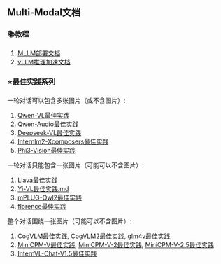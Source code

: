 ## Multi-Modal文档

### 📚教程
1. [MLLM部署文档](MLLM部署文档.md)
2. [vLLM推理加速文档](vLLM推理加速文档.md)


### ⭐️最佳实践系列

一轮对话可以包含多张图片（或不含图片）:
1. [Qwen-VL最佳实践](qwen-vl最佳实践.md)
2. [Qwen-Audio最佳实践](qwen-audio最佳实践.md)
3. [Deepseek-VL最佳实践](deepseek-vl最佳实践.md)
4. [Internlm2-Xcomposers最佳实践](internlm-xcomposer2最佳实践.md)
5. [Phi3-Vision最佳实践](phi3-vision最佳实践.md)


一轮对话只能包含一张图片（可能可以不含图片）:
1. [Llava最佳实践](llava最佳实践.md)
2. [Yi-VL最佳实践.md](yi-vl最佳实践.md)
3. [mPLUG-Owl2最佳实践](mplug-owl2最佳实践.md)
4. [florence最佳实践](florence最佳实践.md)

整个对话围绕一张图片（可能可以不含图片）:
1. [CogVLM最佳实践](cogvlm最佳实践.md), [CogVLM2最佳实践](cogvlm2最佳实践.md), [glm4v最佳实践](glm4v最佳实践.md)
2. [MiniCPM-V最佳实践](minicpm-v最佳实践.md), [MiniCPM-V-2最佳实践](minicpm-v-2最佳实践.md), [MiniCPM-V-2.5最佳实践](minicpm-v-2.5最佳实践.md)
3. [InternVL-Chat-V1.5最佳实践](internvl最佳实践.md)
